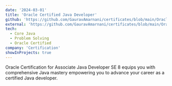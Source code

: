 ```yaml
---
date: '2024-03-01'
title: 'Oracle Certified Java Developer'
github: 'https://github.com/GauravAmarnani/certificates/blob/main/Oracle/GAURAV_AMARNANI_ORACLE_CERTIFICATE.pdf'
external: 'https://github.com/GauravAmarnani/certificates/blob/main/Oracle/GAURAV_AMARNANI_ORACLE_CERTIFICATE.pdf'
tech:
  - Core Java
  - Problem Solving
  - Oracle Certified
company: 'Certification'
showInProjects: true
---
```


Oracle Certification for Associate Java Developer SE 8 equips you with comprehensive Java mastery empowering you to advance your career as a certified Java developer.

